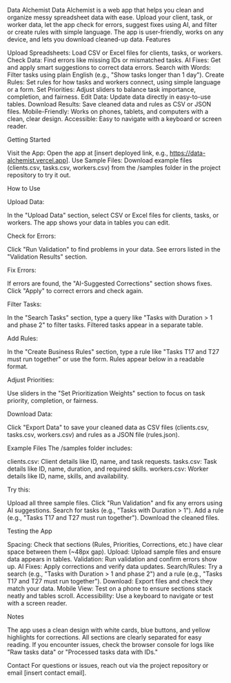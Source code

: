 Data Alchemist
Data Alchemist is a web app that helps you clean and organize messy spreadsheet data with ease. Upload your client, task, or worker data, let the app check for errors, suggest fixes using AI, and filter or create rules with simple language. The app is user-friendly, works on any device, and lets you download cleaned-up data.
Features

Upload Spreadsheets: Load CSV or Excel files for clients, tasks, or workers.
Check Data: Find errors like missing IDs or mismatched tasks.
AI Fixes: Get and apply smart suggestions to correct data errors.
Search with Words: Filter tasks using plain English (e.g., "Show tasks longer than 1 day").
Create Rules: Set rules for how tasks and workers connect, using simple language or a form.
Set Priorities: Adjust sliders to balance task importance, completion, and fairness.
Edit Data: Update data directly in easy-to-use tables.
Download Results: Save cleaned data and rules as CSV or JSON files.
Mobile-Friendly: Works on phones, tablets, and computers with a clean, clear design.
Accessible: Easy to navigate with a keyboard or screen reader.

Getting Started

Visit the App: Open the app at [insert deployed link, e.g., https://data-alchemist.vercel.app].
Use Sample Files: Download example files (clients.csv, tasks.csv, workers.csv) from the /samples folder in the project repository to try it out.

How to Use

Upload Data:

In the "Upload Data" section, select CSV or Excel files for clients, tasks, or workers.
The app shows your data in tables you can edit.


Check for Errors:

Click "Run Validation" to find problems in your data.
See errors listed in the "Validation Results" section.


Fix Errors:

If errors are found, the "AI-Suggested Corrections" section shows fixes.
Click "Apply" to correct errors and check again.


Filter Tasks:

In the "Search Tasks" section, type a query like "Tasks with Duration > 1 and phase 2" to filter tasks.
Filtered tasks appear in a separate table.


Add Rules:

In the "Create Business Rules" section, type a rule like "Tasks T17 and T27 must run together" or use the form.
Rules appear below in a readable format.


Adjust Priorities:

Use sliders in the "Set Prioritization Weights" section to focus on task priority, completion, or fairness.


Download Data:

Click "Export Data" to save your cleaned data as CSV files (clients.csv, tasks.csv, workers.csv) and rules as a JSON file (rules.json).



Example Files
The /samples folder includes:

clients.csv: Client details like ID, name, and task requests.
tasks.csv: Task details like ID, name, duration, and required skills.
workers.csv: Worker details like ID, name, skills, and availability.

Try this:

Upload all three sample files.
Click "Run Validation" and fix any errors using AI suggestions.
Search for tasks (e.g., "Tasks with Duration > 1").
Add a rule (e.g., "Tasks T17 and T27 must run together").
Download the cleaned files.

Testing the App

Spacing: Check that sections (Rules, Priorities, Corrections, etc.) have clear space between them (~48px gap).
Upload: Upload sample files and ensure data appears in tables.
Validation: Run validation and confirm errors show up.
AI Fixes: Apply corrections and verify data updates.
Search/Rules: Try a search (e.g., "Tasks with Duration > 1 and phase 2") and a rule (e.g., "Tasks T17 and T27 must run together").
Download: Export files and check they match your data.
Mobile View: Test on a phone to ensure sections stack neatly and tables scroll.
Accessibility: Use a keyboard to navigate or test with a screen reader.

Notes

The app uses a clean design with white cards, blue buttons, and yellow highlights for corrections.
All sections are clearly separated for easy reading.
If you encounter issues, check the browser console for logs like "Raw tasks data" or "Processed tasks data with IDs."

Contact
For questions or issues, reach out via the project repository or email [insert contact email].

